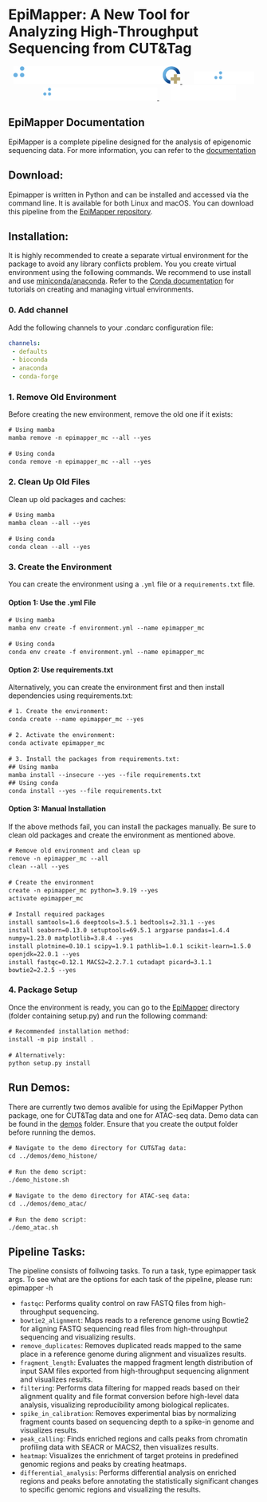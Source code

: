 
# EpiMapper: A New Tool for Analyzing High-Throughput Sequencing from CUT&Tag

<div align="center">
    <a href="https://www.oslo-universitetssykehus.no/">
        <img src="docs/source/content/figures/oslo-universitetssykehus_neg.png" height="35" />
    </a>&nbsp;&nbsp;&nbsp;&nbsp;&nbsp;
    <a href="https://www.helse-sorost.no/">
        <img src="docs/source/content/figures/helse-sor-ost_neg.png" height="25" />
    </a>&nbsp;&nbsp;&nbsp;&nbsp;&nbsp;
    <a href="https://www.ahus.no/">
        <img src="docs/source/content/figures/akershus-universitetssykehus_neg.png" height="25" />
    </a>&nbsp;&nbsp;&nbsp;&nbsp;&nbsp;
    <a href="https://www.uio.no/">
        <img src="https://github.com/EpiMapper-pipeline/EpiMapper/blob/main/docs/source/content/figures/uio_neg_modify.png" alt="uio.png" height="30" />
    </a>
</div>


## EpiMapper Documentation

EpiMapper is a complete pipeline designed for the analysis of epigenomic sequencing data. For more information, you can refer to the [documentation](https://epimapper-pipeline.github.io/EpiMapper/)

## Download:
Epimapper is written in Python and can be installed and accessed via the command line. It is available for both Linux and macOS. You can download this pipeline from the [EpiMapper repository](https://github.com/EpiMapper-pipeline/EpiMapper).


## Installation:
It is highly recommended to create a separate virtual environment for the package to avoid any library conflicts problem. You you create virtual environment using the following commands. We recommend to use install and use [miniconda/anaconda](https://docs.conda.io/en/latest/miniconda.html). Refer to the [Conda documentation](https://conda.io/projects/conda/en/latest/user-guide/tasks/manage-environments.html) for tutorials on creating and managing virtual environments. 

### 0. Add channel
Add the following channels to your .condarc configuration file:

```yaml
channels:
 - defaults
 - bioconda
 - anaconda
 - conda-forge
 ```

### 1. Remove Old Environment
Before creating the new environment, remove the old one if it exists:
```shell
# Using mamba
mamba remove -n epimapper_mc --all --yes

# Using conda
conda remove -n epimapper_mc --all --yes
```

### 2. Clean Up Old Files
Clean up old packages and caches:
```shell
# Using mamba
mamba clean --all --yes

# Using conda
conda clean --all --yes
```

### 3. Create the Environment
You can create the environment using a `.yml` file or a `requirements.txt` file.

#### Option 1: Use the .yml File 
```shell
# Using mamba
mamba env create -f environment.yml --name epimapper_mc

# Using conda
conda env create -f environment.yml --name epimapper_mc
```

#### Option 2: Use requirements.txt
Alternatively, you can create the environment first and then install dependencies using requirements.txt:

```shell
# 1. Create the environment:
conda create --name epimapper_mc --yes

# 2. Activate the environment:
conda activate epimapper_mc

# 3. Install the packages from requirements.txt:
## Using mamba
mamba install --insecure --yes --file requirements.txt
## Using conda
conda install --yes --file requirements.txt
```

#### Option 3: Manual Installation
If the above methods fail, you can install the packages manually. Be sure to clean old packages and create the environment as mentioned above.

```shell
# Remove old environment and clean up
remove -n epimapper_mc --all
clean --all --yes

# Create the environment
create -n epimapper_mc python=3.9.19 --yes
activate epimapper_mc

# Install required packages
install samtools=1.6 deeptools=3.5.1 bedtools=2.31.1 --yes
install seaborn=0.13.0 setuptools=69.5.1 argparse pandas=1.4.4 numpy=1.23.0 matplotlib=3.8.4 --yes
install plotnine=0.10.1 scipy=1.9.1 pathlib=1.0.1 scikit-learn=1.5.0 openjdk=22.0.1 --yes
install fastqc=0.12.1 MACS2=2.2.7.1 cutadapt picard=3.1.1 bowtie2=2.2.5 --yes
```

### 4. Package Setup
Once the environment is ready, you can go to the [EpiMapper](https://github.com/EpiMapper-pipeline/EpiMapper/tree/main/EpiMapper) directory (folder containing setup.py) and run the following command:

```shell
# Recommended installation method:
install -m pip install .

# Alternatively:
python setup.py install
```

## Run Demos:
There are currently two demos avalible for using the EpiMapper Python package, one for CUT&Tag data and one for ATAC-seq data.
Demo data can be found in the [demos](https://github.com/EpiMapper-pipeline/EpiMapper/tree/main/demos) folder. Ensure that you create the output folder before running the demos.

```shell
# Navigate to the demo directory for CUT&Tag data:
cd ../demos/demo_histone/ 

# Run the demo script:
./demo_histone.sh 

# Navigate to the demo directory for ATAC-seq data:
cd ../demos/demo_atac/ 

# Run the demo script:
./demo_atac.sh
```

## Pipeline Tasks:
	
The pipeline consists of follwoing tasks. To run a task, type epimapper task args. To see what are the options for each task of the pipeline, please run: epimapper -h

- `fastqc`: Performs quality control on raw FASTQ files from high-throughput sequencing.
- `bowtie2_alignment`: Maps reads to a reference genome using Bowtie2 for aligning FASTQ sequencing read files from high-throughput sequencing and visualizing results.
- `remove_duplicates`: Removes duplicated reads mapped to the same place in a reference genome during alignment and visualizes results.
- `fragment_length`: Evaluates the mapped fragment length distribution of input SAM files exported from high-throughput sequencing alignment and visualizes results.
- `filtering`: Performs data filtering for mapped reads based on their alignment quality and file format conversion before high-level data analysis, visualizing reproducibility among biological replicates.
- `spike_in_calibration`: Removes experimental bias by normalizing fragment counts based on sequencing depth to a spike-in genome and visualizes results.
- `peak_calling`: Finds enriched regions and calls peaks from chromatin profiling data with SEACR or MACS2, then visualizes results.
- `heatmap`: Visualizes the enrichment of target proteins in predefined genomic regions and peaks by creating heatmaps.
- `differential_analysis`: Performs differential analysis on enriched regions and peaks before annotating the statistically significant changes to specific genomic regions and visualizing the results.



